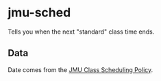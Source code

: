 # jmu-sched

Tells you when the next "standard" class time ends.

## Data

Date comes from the
[JMU Class Scheduling Policy](https://www.jmu.edu/academic-affairs/policies-and-reports/class-schedule.shtml).

